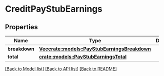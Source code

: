 # CreditPayStubEarnings

## Properties

Name | Type | Description | Notes
------------ | ------------- | ------------- | -------------
**breakdown** | [**Vec<crate::models::PayStubEarningsBreakdown>**](PayStubEarningsBreakdown.md) |  | 
**total** | [**crate::models::PayStubEarningsTotal**](PayStubEarningsTotal.md) |  | 

[[Back to Model list]](../README.md#documentation-for-models) [[Back to API list]](../README.md#documentation-for-api-endpoints) [[Back to README]](../README.md)


